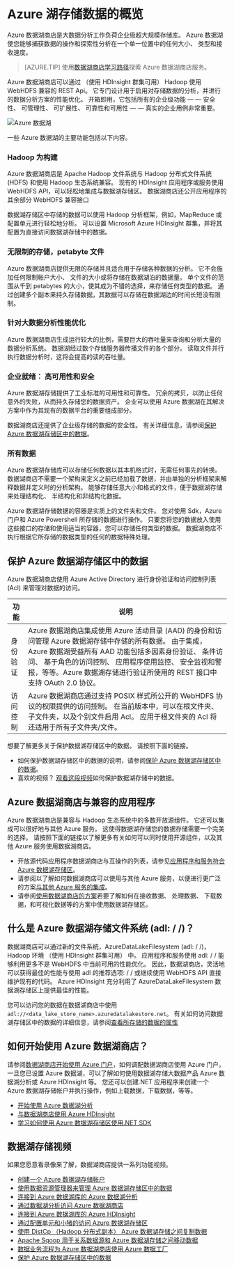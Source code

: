 <properties
   pageTitle="Azure 数据湖存储概述 |Microsoft Azure"
   description="了解什么是 Azure 数据湖商店和其他数据存储在其提供的价值"
   services="data-lake-store"
   documentationCenter=""
   authors="nitinme"
   manager="jhubbard"
   editor="cgronlun"/>

<tags
   ms.service="data-lake-store"
   ms.devlang="na"
   ms.topic="get-started-article"
   ms.tgt_pltfrm="na"
   ms.workload="big-data"
   ms.date="10/28/2016"
   ms.author="nitinme"/>

# <a name="overview-of-azure-data-lake-store"></a>Azure 湖存储数据的概览

Azure 数据湖商店是大数据分析工作负荷企业级超大规模存储库。 Azure 数据湖使您能够捕获数据的操作和探索性分析在一个单一位置中的任何大小、 类型和接收速度。

> [AZURE.TIP] 使用[数据湖商店学习路径](https://azure.microsoft.com/documentation/learning-paths/data-lake-store-self-guided-training/)探索 Azure 数据湖商店服务。

Azure 数据湖商店可以通过 （使用 HDInsight 群集可用） Hadoop 使用 WebHDFS 兼容的 REST Api。 它专门设计用于启用对存储数据的分析，并进行的数据分析方案的性能优化。 开箱即用，它包括所有的企业级功能 — — 安全性、 可管理性、 可扩展性、 可靠性和可用性 — — 真实的企业用例非常重要。


![Azure 数据湖](./media/data-lake-store-overview/data-lake-store-concept.png)

一些 Azure 数据湖的主要功能包括以下内容。

### <a name="built-for-hadoop"></a>Hadoop 为构建

Azure 数据湖商店是 Apache Hadoop 文件系统与 Hadoop 分布式文件系统 (HDFS) 和使用 Hadoop 生态系统兼容。  现有的 HDInsight 应用程序或服务使用 WebHDFS API，可以轻松地集成与数据湖存储区。 数据湖商店还公开应用程序的其余部分 WebHDFS 兼容接口

数据湖存储区中存储的数据可以使用 Hadoop 分析框架，例如，MapReduce 或配置单元进行轻松地分析。 可以设置 Microsoft Azure HDInsight 群集，并将其配置为直接访问数据湖存储中的数据。

### <a name="unlimited-storage-petabyte-files"></a>无限制的存储，petabyte 文件

Azure 数据湖商店提供无限的存储并且适合用于存储各种数据的分析。 它不会施加任何限制帐户大小、 文件的大小或将存储在数据湖泊的数据量。 单个文件的范围从千到 petabytes 的大小，使其成为不错的选择，来存储任何类型的数据。 通过创建多个副本来持久存储数据，其数据可以存储在数据湖边的时间长短没有限制。

### <a name="performance-tuned-for-big-data-analytics"></a>针对大数据分析性能优化

Azure 数据湖商店生成运行较大的比例，需要巨大的吞吐量来查询和分析大量的数据分析系统。 数据湖经过数个存储服务器传播文件的各个部分。 读取文件并行执行数据分析时，这将会提高的读的吞吐量。


### <a name="enterprise-ready-highly-available-and-secure"></a>企业就绪︰ 高可用性和安全

Azure 数据湖存储提供了工业标准的可用性和可靠性。 冗余的拷贝，以防止任何意外的失败，从而持久存储您的数据资产。 企业可以使用 Azure 数据湖在其解决方案中作为其现有的数据平台的重要组成部分。

数据湖商店还提供了企业级存储的数据的安全性。 有关详细信息，请参阅[保护 Azure 数据湖存储区中的数据](#DataLakeStoreSecurity)。


### <a name="all-data"></a>所有数据

Azure 数据湖存储库可以存储任何数据以其本机格式时，无需任何事先的转换。 数据湖商店不需要一个架构来定义之前已经加载了数据，并由单独的分析框架来解释数据并定义时的分析架构。 能够存储任意大小和格式的文件，便于数据湖存储来处理结构化、 半结构化和非结构化数据。

Azure 数据湖存储数据的容器是实质上的文件夹和文件。 您对使用 Sdk，Azure 门户和 Azure Powershell 所存储的数据进行操作。 只要您将您的数据放入使用这些接口的存储和使用适当的容器，您可以存储任何类型的数据。 数据湖商店不执行根据它所存储的数据类型的任何的数据特殊处理。


## <a name="DataLakeStoreSecurity"></a>保护 Azure 数据湖存储区中的数据

Azure 数据湖商店使用 Azure Active Directory 进行身份验证和访问控制列表 (Acl) 来管理对数据的访问。

| 功能                                 | 说明                              |
|-----------------------------------------|------------------------------------------|
| 身份验证 | Azure 数据湖商店集成使用 Azure 活动目录 (AAD) 的身份和访问管理 Azure 数据湖存储中存储的所有数据。 由于集成，Azure 数据湖受益所有 AAD 功能包括多因素身份验证、 条件访问、 基于角色的访问控制、 应用程序使用监控、 安全监视和警报，等等。Azure 数据湖存储进行验证所使用的 REST 接口中支持 OAuth 2.0 协议。 |
| 访问控制                          | Azure 数据湖商店通过支持 POSIX 样式所公开的 WebHDFS 协议的权限提供的访问控制。 在当前版本中，可以在根文件夹、 子文件夹，以及个别文件启用 Acl。 应用于根文件夹的 Acl 将还适用于所有子文件夹/文件。|

想要了解更多关于保护数据湖存储区中的数据。 请按照下面的链接。

* 如何保护数据湖存储区中的数据的说明，请参阅[保护 Azure 数据湖存储区中的数据](data-lake-store-secure-data.md)。
* 喜欢的视频？ [观看这段视频](https://mix.office.com/watch/1q2mgzh9nn5lx)如何保护数据湖存储中的数据。

## <a name="applications-compatible-with-azure-data-lake-store"></a>Azure 数据湖商店与兼容的应用程序

Azure 数据湖商店是兼容与 Hadoop 生态系统中的多数开放源组件。 它还可以集成可以很好地与其他 Azure 服务。 这使得数据湖存储您的数据存储需要一个完美的选择。 请按照下面的链接以了解更多有关如何可以同时使用开源组件，以及其他 Azure 服务使用数据湖商店。

* 开放源代码应用程序数据湖商店与互操作的列表，请参见[应用程序和服务符合 Azure 数据湖存储区](data-lake-store-compatible-oss-other-applications.md)。
* 请参阅以了解如何数据湖商店可以使用与其他 Azure 服务，以便进行更广泛的方案[与其他 Azure 服务的集成](data-lake-store-integrate-with-other-services.md)。
* 请参阅[使用数据湖商店的方案](data-lake-store-data-scenarios.md)若要了解如何在接收数据、 处理数据、 下载数据，和可视化数据等的方案中使用数据湖存储区。

## <a name="what-is-azure-data-lake-store-file-system-adl"></a>什么是 Azure 数据湖存储文件系统 (adl: / /)？

数据湖商店可以通过新的文件系统，AzureDataLakeFilesystem (adl: / /)，Hadoop 环境 （使用 HDInsight 群集可用） 中。 应用程序和服务使用 adl: / / 能够利用更多不是 WebHDFS 中当前可用的性能优化。 因此，数据湖商店，灵活地可以获得最佳的性能与使用 adl 的推荐选项: / / 或继续使用 WebHDFS API 直接维护现有的代码。 Azure HDInsight 充分利用了 AzureDataLakeFilesystem 数据湖存储区上提供最佳的性能。

您可以访问您的数据在数据湖商店中使用`adl://<data_lake_store_name>.azuredatalakestore.net`。 有关如何访问数据湖存储区中的数据的详细信息，请参阅[查看所存储的数据的属性](data-lake-store-get-started-portal.md#properties)

## <a name="how-do-i-start-using-azure-data-lake-store"></a>如何开始使用 Azure 数据湖商店？

请参阅[数据湖商店开始使用 Azure 门户](data-lake-store-get-started-portal.md)，如何调配数据湖商店使用 Azure 门户。 一旦您已设置 Azure 数据湖，可以了解如何使用数据湖存储大数据产品 Azure 数据湖分析或 Azure HDInsight 等。 您还可以创建.NET 应用程序来创建一个 Azure 数据湖存储帐户并执行操作，例如上载数据，下载数据，等等。

- [开始使用 Azure 数据湖分析](../data-lake-analytics/data-lake-analytics-get-started-portal.md)
- [与数据湖商店使用 Azure HDInsight](data-lake-store-hdinsight-hadoop-use-portal.md)
- [学习如何使用 Azure 数据湖存储区使用.NET SDK](data-lake-store-get-started-net-sdk.md)


## <a name="data-lake-store-videos"></a>数据湖存储视频

如果您愿意看录像来了解，数据湖商店提供一系列功能视频。

* [创建一个 Azure 数据湖存储帐户](https://mix.office.com/watch/1k1cycy4l4gen)
* [使用数据资源管理器来管理 Azure 数据湖存储区中的数据](https://mix.office.com/watch/icletrxrh6pc)
* [连接到 Azure 数据湖库的 Azure 数据湖分析](https://mix.office.com/watch/qwji0dc9rx9k)
* [通过数据湖分析访问 Azure 数据湖商店](https://mix.office.com/watch/1n0s45up381a8)
* [连接到 Azure 数据湖库的 Azure HDInsight](https://mix.office.com/watch/l93xri2yhtp2)
* [通过配置单元和小猪的访问 Azure 数据湖存储区](https://mix.office.com/watch/1n9g5w0fiqv1q)
* [使用 DistCp （Hadoop 分布式副本） Azure 数据湖存储之间复制数据](https://mix.office.com/watch/1liuojvdx6sie)
* [Apache Sqoop 用于关系数据源和 Azure 数据湖存储之间移动数据](https://mix.office.com/watch/1butcdjxmu114)
* [数据业务流程为 Azure 数据湖商店使用 Azure 数据工厂](https://mix.office.com/watch/1oa7le7t2u4ka)
* [保护 Azure 数据湖存储区中的数据](https://mix.office.com/watch/1q2mgzh9nn5lx)



